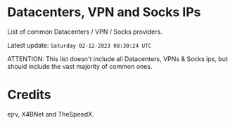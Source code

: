 # Datacenters, VPN and Socks IPs
 
List of common Datacenters / VPN / Socks providers. 

Latest update: `Saturday 02-12-2023 08:30:24 UTC` 

ATTENTION: This list doesn't include all Datacenters, VPNs & Socks ips, 
but should include the vast majority of common ones.

# Credits
ejrv, X4BNet and TheSpeedX.
